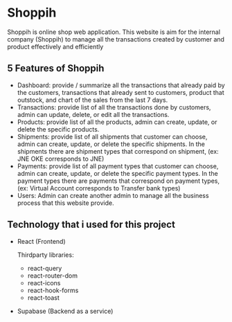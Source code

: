 # Shoppih

Shoppih is online shop web application. This website is aim for the internal company (Shoppih) to manage all the transactions created by customer and product effectively and efficiently

## 5 Features of Shoppih

- Dashboard: provide / summarize all the transactions that already paid by the customers, transactions that already sent to customers, product that outstock, and chart of the sales from the last 7 days.
- Transactions: provide list of all the transactions done by customers, admin can update, delete, or edit all the transactions.
- Products: provide list of all the products, admin can create, update, or delete the specific products.
- Shipments: provide list of all shipments that customer can choose, admin can create, update, or delete the specific shipments.
  In the shipments there are shipment types that correspond on shipment, (ex: JNE OKE corresponds to JNE)
- Payments: provide list of all payment types that customer can choose, admin can create, update, or delete the specific payment types.
  In the payment types there are payments that correspond on payment types, (ex: Virtual Account corresponds to Transfer bank types)
- Users: Admin can create another admin to manage all the business process that this website provide.

## Technology that i used for this project

- React (Frontend)

  Thirdparty libraries:

  - react-query
  - react-router-dom
  - react-icons
  - react-hook-forms
  - react-toast

- Supabase (Backend as a service)
